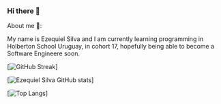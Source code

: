 ### Hi there 👋


About me 🌱:

My name is Ezequiel Silva and I am currently learning programming in Holberton School Uruguay, in cohort 17, hopefully being able to become a Software Engineere soon.

[![GitHub Streak](https://github-readme-streak-stats.herokuapp.com/?user=ezesilva95&show_icons=true&theme=tokyonight)]

[![Ezequiel Silva GitHub stats](https://github-readme-stats.vercel.app/api?username=ezesilva95&show_icons=true&theme=tokyonight)]

[![Top Langs](https://github-readme-stats.vercel.app/api/top-langs/?username=ezesilva95&theme=tokyonight)]
